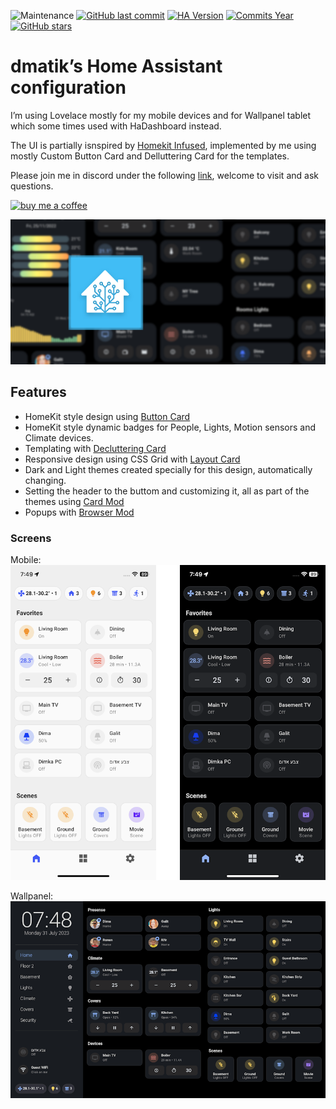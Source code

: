 ![Maintenance](https://img.shields.io/maintenance/yes/2021.svg?style=plasticr)
[![GitHub last commit](https://img.shields.io/github/last-commit/dmatik/homeassistant-config.svg?style=plasticr)](https://github.com/dmatik/homeassistant-config/commits/master)
[![HA Version](https://img.shields.io/badge/Running%20Home%20Assistant-2021.4.6%20-darkblue)](https://github.com/home-assistant/home-assistant/releases/latest)
[![Commits Year](https://img.shields.io/github/commit-activity/y/dmatik/homeassistant-config.svg?style=plasticr)](https://github.com/dmatik/homeassistant-config/commits/master)
[![GitHub stars](https://img.shields.io/github/stars/dmatik/homeassistant-config.svg?style=plasticr)](https://github.com/dmatik/homeassistant-config/stargazers)


# dmatik’s Home Assistant configuration

I’m using Lovelace mostly for my mobile devices and for Wallpanel tablet which some times used with HaDashboard instead.

The UI is partially isnspired by [Homekit Infused](https://github.com/jimz011/homekit-infused), implemented by me using mostly Custom Button Card and Delluttering Card for the templates.

Please join me in discord under the following [link](https://discord.gg/ayZ3Kkg), welcome to visit and ask questions.

[![buy me a coffee](https://www.buymeacoffee.com/assets/img/custom_images/orange_img.png)](https://www.buymeacoffee.com/bg7MaEJHc)

![alt text](https://github.com/dmatik/homeassistant-config/blob/master/images/screens/banner.png "Banner")

## Features
- HomeKit style design using [Button Card](https://github.com/custom-cards/button-card)
- HomeKit style dynamic badges for People, Lights, Motion sensors and Climate devices.
- Templating with [Decluttering Card](https://github.com/custom-cards/decluttering-card)
- Responsive design using CSS Grid with [Layout Card](https://github.com/thomasloven/lovelace-layout-card)
- Dark and Light themes created specially for this design, automatically changing.
- Setting the header to the buttom and customizing it, all as part of the themes using [Card Mod](https://github.com/thomasloven/lovelace-card-mod)
- Popups with [Browser Mod](https://github.com/thomasloven/hass-browser_mod)

### Screens

Mobile:    
![alt text](https://github.com/dmatik/homeassistant-config/blob/master/images/screens/mobile_new.png "Mobile")

Wallpanel:     
![alt text](https://github.com/dmatik/homeassistant-config/blob/master/images/screens/view_kiosk.png "Wallpanel")

